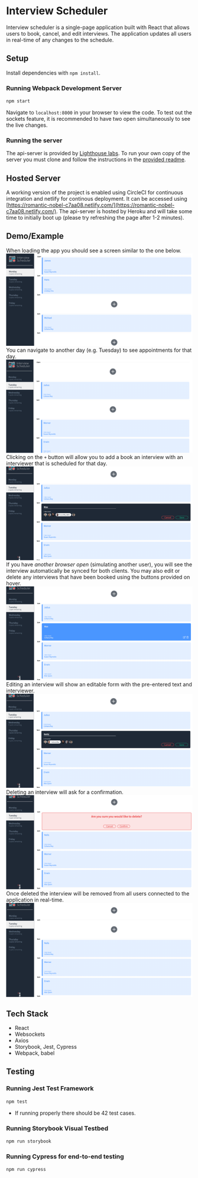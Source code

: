 # Interview Scheduler
Interview scheduler is a single-page application built with React that allows users to book, cancel, and edit interviews. The application updates all users in real-time of any changes to the schedule.


## Setup

Install dependencies with `npm install`.

### Running Webpack Development Server

```sh
npm start
```

Navigate to `localhost:8000` in your browser to view the code. To test out the sockets feature, it is recommended to have two open simultaneously to see the live changes.

### Running the server
The api-server is provided by [Lighthouse labs](https://github.com/lighthouse-labs/scheduler-api). To run your own copy of the server you must clone and follow the instructions in the [provided readme](https://github.com/lighthouse-labs/scheduler-api/blob/master/README.md).


## Hosted Server
A working version of the project is enabled using CircleCI for continuous integration and netlify for continous deployment. It can be accessed using [https://romantic-nobel-c7aa08.netlify.com/](https://romantic-nobel-c7aa08.netlify.com/). The api-server is hosted by Heroku and will take some time to initially boot up (please try refreshing the page after 1-2 minutes).


## Demo/Example
When loading the app you should see a screen similar to the one below.
![landing page](doc/landing.png)
You can navigate to another day (e.g. Tuesday) to see appointments for that day.
![loading another day](doc/other_day.png)
Clicking on the `+` button will allow you to add a book an interview with an interviewer that is scheduled for that day.
![booking an appointment](doc/book.png)
If you have *another browser open* (simulating another user), you will see the interview automatically be synced for both clients.  You may also edit or delete any interviews that have been booked using the buttons provided on hover. 
![booked appointment with edit/delete option](doc/add_edit.png)
Editing an interview will show an editable form with the pre-entered text and interviewer.
![Edit previous appointment](doc/edited.png)
Deleting an interview will ask for a confirmation.
![Confirmation for delete](doc/deleting.png)
Once deleted the interview will be removed from all users connected to the application in real-time.
![Deleted](doc/deleted.png)

## Tech Stack
- React
- Websockets
- Axios
- Storybook, Jest, Cypress
- Webpack, babel


## Testing
### Running Jest Test Framework

```sh
npm test
```
- If running properly there should be 42 test cases.

### Running Storybook Visual Testbed

```sh
npm run storybook
```

### Running Cypress for end-to-end testing
```sh
npm run cypress
```
